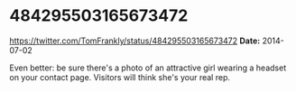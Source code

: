 # 484295503165673472
https://twitter.com/TomFrankly/status/484295503165673472
**Date:** 2014-07-02

Even better: be sure there's a photo of an attractive girl wearing a headset on your contact page. Visitors will think she's your real rep.
